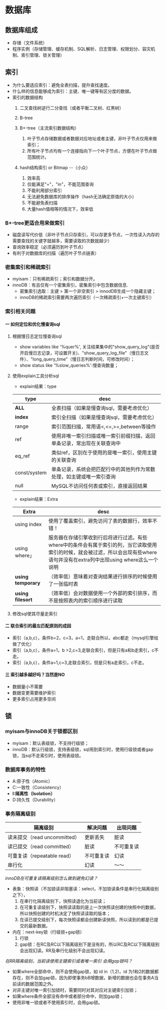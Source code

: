 # 数据库
## 数据库组成
- 存储（文件系统）
- 程序实例（存储管理、缓存机制、SQL解析、日志管理、权限划分、容灾机制、索引管理、锁关管理）
## 索引
- 为什么要适应索引：避免全表扫描，提升查找速度。
- 什么样的信息能够成为索引：主键、唯一键等有区分度的数据。
- 索引的数据结构
    1. 二叉查找树逆行二分查找（或者平衡二叉树、红黑树）
    2. B-tree
    3. B+-tree（主流索引数据结构）
        1. 叶子节点存储数据或者数据对应地址或者主键，非叶子节点仅用来做索引；
        2. 所有叶子节点均有一个连接指向下一个叶子节点，方便在叶子节点做范围统计。

    4. hash结构索引 or Bitmap --（小众）
        1. 效率高
        2. 仅能满足"="，"in"，不能范围查询
        3. 不能利用部分索引
        4. 无法避免数据库的排序操作（hash无法确定原值的大小）
        5. 不能避免表扫描
        6. 大量hash值相等的情况下，效率低
    
 ### B+-tree更适合用来做索引
 - 磁盘读写代价低（非叶子节点只存索引，可以存更多节点，一次性读入内存的需要查找的关键字就越多，需要读取的次数就越少）
 - 查询效率稳定（必须遍历到叶子节点）
 - 有利于对数据库的扫描（遍历叶子节点链表）
 
 ### 密集索引和稀疏索引
 - myisam：只有稀疏索引；索引和数据分开。
 - innoDB：有且仅有一个密集索引，密集索引中包含数据信息.
    - 密集索引选取：主键 > 第一个非空索引 > innodDB生成一个隐藏主键；
    - innoDB的稀疏索引需要两次遍历索引（一次稀疏索引+一次主键索引）
 
 ### 索引相关问题
 #### 一 如何定位和优化慢查询sql
 1. 根据慢日志定位慢查询sql
    - show variables like '%quer%',
    关注结果集中的"show_query_log"(是否开启慢日志记录，可设置开关)、"show_query_log_file"（慢日志文件）、"long_query_time"（慢日志判断时间，可修改时间）；
    - show status like '%slow_queries%':慢查询数量；
    
 2. 使用explain工具分析sql
    - explain结果：type
    
    |type | desc|
    |-----| --- |
    |**ALL**  | 全表扫描（如果是慢查询sql，需要考虑优化）|
    |**index**|索引全扫描（如果是慢查询sql，需要考虑优化）|
    |range|索引范围扫描，常用语<,<=,>=,between等操作|
    |ref|使用非唯一索引扫描或唯一索引前缀扫描，返回单条记录，常出现在关联查询中|
    |eq_ref|类似ref，区别在于使用的是唯一索引，使用主键的关联查询|
    |const/system|单条记录，系统会把匹配行中的其他列作为常数处理，如主键或唯一索引查询|
    |null|MySQL不访问任何表或索引，直接返回结果|
    - explain结果：Extra
    
    |Extra|desc|
    |-----|----|
    |using index|使用了覆盖索引，避免访问了表的数据行，效率不错！|
    |using where」|服务器在存储引擎收到行后将进行过滤。有些where中的条件会有属于索引的列，当它读取使用索引的时候，就会被过滤，所以会出现有些where语句并没有在extra列中出现using where这么一个说明|
    |**using temporary**|（效率低）意味着对查询结果进行排序的时候使用了一张临时表|
    |**using filesort**|（效率低）会对数据使用一个外部的索引排序，而不是按照表内的索引顺序进行读取|
    
 3. 修改sql使其尽量走索引
 
 #### 二 联合索引的最左匹配原则的成因
 - 索引（a,b,c），条件b=2，c=3，a=1，走联合所以，abc都走（mysql引擎给做了优化）
 - 索引（a,b,c），条件a=1，b >2,c=3,走联合索引，但是只有a和b走索引，c不走。
 - 索引（a,b,c），条件a=1,c=3,走联合索引，但是只有a走索引，c不走。
  
 #### 三 索引越多越好吗？当然是NO
 - 数据量小不需要
 - 数据变更需要维护索引
 - 更多索引占用更多空间
 
 ## 锁
 ### myisam与innoDB关于锁都区别
 - myisam：默认表级锁，不支持行级锁；
 - innoDB：默认行级锁，支持表级锁，sql用到索引时，使用行级锁或者gap锁，当sql不走索引时，使用表级锁。
 ### 数据库事务的特性
 - A:原子性（Atomic）
 - C:一致性（Consistency）
 - **I:隔离性（Isolation）**
 - D:持久性（Durability）
 
 ### 事务隔离级别
 | 隔离级别 | 解决问题 | 出现问题 |
 | ------- | ------- | ------ |
 | 读未提交（read uncommitted） | 更新丢失 | 脏读 |
 | 读已提交（read committed） | 脏读 | 不可重复读 |
 | 可重复读（repeatable read） |不可重复读|幻读 |
 | 串行化 | 幻读 | ～～ |
 
*innoDB在可重复读隔离级别怎么做到避免幻读？*
- 表象：快照读（不加锁读非阻塞读：select，不加锁读条件是串行化隔离级别之下），
    1. 在串行化隔离级别下，快照读退化为当前读；
    2. 在可重复读级别下，快照读读取的是上一次快照读创建的快照中的数据，所以快照创建的时机决定了快照读读取的版本；
    3. 在读已提交级别下，每次快照读都会创建新读快照，所以读到的都是已提交的最新数据。
- 内在：next-key锁（行级锁+gap锁）
    1. 行锁
    2. gap锁：在RC及RC以下隔离级别下是没有的，所以RC及RC以下隔离级别会出现幻读。RR及串行化级别不会出现幻读。
 
 *在RR隔离级别，当前读使用主键索引或者唯一索引 会用gap锁吗？*
 - 如果where全部命中，则不会使用gap锁，如 id in（1,2)，id
 为1和2的数据都存在，则不会加gap锁，因为即使事务bB增数据，新增的数据也会在事务A当前读的数据范围之外。
 - 对非主键对唯一索引加锁时，需要同时对其对应对主键索引加锁；
 - 如果where条件全部没有命中或者部分命中，则加gap锁；
 - 使用非唯一锁或者不使用索引时，会用gap锁。
 
 
 
 
 
  
 
 
 
 







